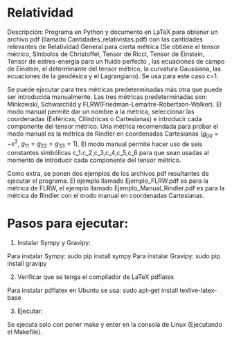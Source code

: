 # Relatividad

Descripción: Programa en Python y documento en LaTeX para obtener un archivo pdf (llamado Cantidades_relativistas.pdf) con las cantidades relevantes de Relatividad General para cierta métrica (Se obtiene el tensor métrico, Símbolos de Christoffel, Tensor de Ricci, Tensor de Einstein, Tensor de estres-energía para un fluido perfecto , las ecuaciones de campo de Einstein, el determinante del tensor métrico, la curvatura Gaussiana, las ecuaciones de la geodésica y el Lagrangiano). Se usa para este caso c=1.

Se puede ejecutar para tres métricas predeterminadas más otra que puede ser introducida manualmente. Las tres métricas predeterminadas son: Minkowski, Schwarchild y FLRW(Friedman-Lemaitre-Robertson-Walker). El modo manual permite dar un nombre a la métrica, seleccionar las coordenadas (Esféricas, Cilíndricas o Cartesianas) e introducir cada componente del tensor métrico. Una métrica recomendada para probar el modo manual es la métrica de Rindler en coordenadas Cartesianas ($g_{00}= -x^2$, $g_{11}=g_{22}=g_{33}= 1$). El modo manual permite hacer uso de seis constantes simbólicas c_1.c_2,c_3,c_4,c_5,c_6 para que sean usadas al momento de introducir cada componente del tensor métrico.

Como extra, se ponen dos ejemplos de los archivos pdf resultantes de ejecutar el programa. El ejemplo llamado Ejemplo_FLRW.pdf es para la métrica de FLRW, el ejemplo llamado Ejemplo_Manual_Rindler.pdf es para la métrica de Rindler con el modo manual en coordenadas Cartesianas.

# Pasos para ejecutar:

1. Instalar Sympy y Gravipy:

Para instalar Sympy: sudo pip install sympy
Para instalar Gravipy: sudo pip install gravipy

2. Verificar que se tenga el compilador de LaTeX pdflatex

Para instalar pdflatex en Ubuntu se usa: sudo apt-get install texlive-latex-base 

3. Ejecutar:

Se ejecuta solo con poner make y enter en la consola de Linux (Ejecutando el Makefile).


